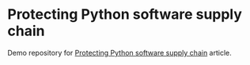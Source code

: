 # Protecting Python software supply chain

Demo repository for [Protecting Python software supply chain](https://sanatinia.medium.com/protecting-python-software-supply-chain-2e734f12ce02) article.
